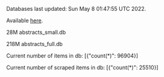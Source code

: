 Databases last updated: Sun May  8 01:47:55 UTC 2022. 

Available [here](https://github.com/cbeauhilton/ash-db/releases).


28M	abstracts_small.db

218M	abstracts_full.db

Current number of items in db:
[{"count(*)": 96904}]

Current number of scraped items in db:
[{"count(*)": 25510}]
